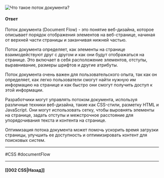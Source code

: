 ![Что такое поток документа?](https://youtu.be/trriSYNrHw4?t=102)

#### Ответ

Поток документа (Document Flow) - это понятие веб-дизайна, которое описывает порядок отображения элементов на веб-странице, начиная от верхней части страницы и заканчивая нижней частью.

Поток документа определяет, как элементы на странице взаимодействуют друг с другом и как они будут отображаться на странице. Это включает в себя расположение элементов, отступы, выравнивание, размеры шрифтов и другие атрибуты.

Поток документа очень важен для пользовательского опыта, так как он определяет, как легко пользователи смогут найти нужную им информацию на странице и как быстро они смогут получить доступ к этой информации.

Разработчики могут управлять потоком документа, используя различные техники веб-дизайна, такие как CSS-стили, разметку HTML и JavaScript. Они могут использовать сетку, чтобы выровнять элементы на странице, задать отступы и межстрочное расстояние для упорядочивания текста и контента на странице.

Оптимизация потока документа может помочь ускорить время загрузки страницы, улучшить ее доступность и оптимизировать контент для поисковых систем.

___
#CSS #documentFlow

___

#### [[002 CSS|Назад]]
